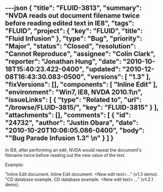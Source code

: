 ---json
{
  "title": "FLUID-3813",
  "summary": "NVDA reads out document filename twice before reading edited text in IE8",
  "tags": "FLUID",
  "project": {
    "key": "FLUID",
    "title": "Fluid Infusion"
  },
  "type": "Bug",
  "priority": "Major",
  "status": "Closed",
  "resolution": "Cannot Reproduce",
  "assignee": "Colin Clark",
  "reporter": "Jonathan Hung",
  "date": "2010-10-18T15:40:23.422-0400",
  "updated": "2010-12-08T16:43:30.083-0500",
  "versions": [
    "1.3"
  ],
  "fixVersions": [],
  "components": [
    "Inline Edit"
  ],
  "environment": "Win7, IE8, NVDA 2010.1\n",
  "issueLinks": [
    {
      "type": "Related to",
      "url": "/browse/FLUID-3815/",
      "key": "FLUID-3815"
    }
  ],
  "attachments": [],
  "comments": [
    {
      "id": "24732",
      "author": "Justin Obara",
      "date": "2010-10-20T10:06:05.086-0400",
      "body": "\"Bug Parade Infusion 1.3\"&#x20;\n"
    }
  ]
}
---
In IE8, after performing an edit, NVDA would repeat the document's filename twice before reading out the new value of the text.

Example:

"Inline Edit document. Inline Edit document. \<New edit text>..." (v1.3 demo).\
"CD database example. CD database example. \<New edit text> ..." (v1.2.1 demo).

        